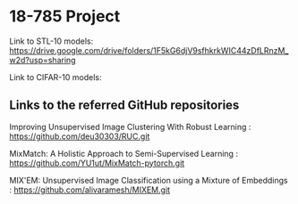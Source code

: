 # 18-785 Project

Link to STL-10 models: https://drive.google.com/drive/folders/1F5kG6djV9sfhkrkWIC44zDfLRnzM_w2d?usp=sharing

Link to CIFAR-10 models: 


## Links to the referred GitHub repositories

Improving Unsupervised Image Clustering With Robust Learning : https://github.com/deu30303/RUC.git

MixMatch: A Holistic Approach to Semi-Supervised Learning : https://github.com/YU1ut/MixMatch-pytorch.git

MIX'EM: Unsupervised Image Classification using a Mixture of Embeddings : https://github.com/alivaramesh/MIXEM.git
